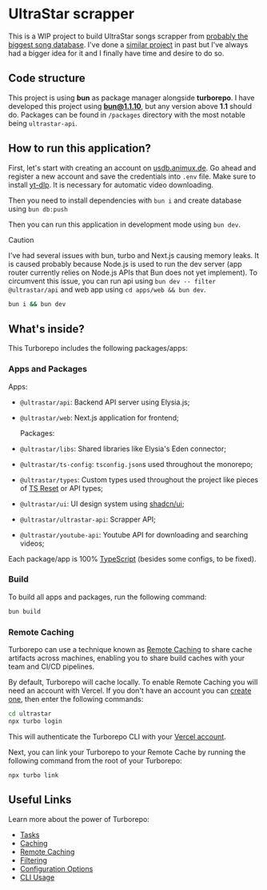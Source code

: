 # UltraStar scrapper

This is a WIP project to build UltraStar songs scrapper from [probably the biggest song database](https://usdb.animux.de).
I've done a [similar project](https://github.com/Martiinii/UltraScrap-cli) in past but I've always had a bigger idea for it and I finally have time and desire to do so.

## Code structure

This project is using **bun** as package manager alongside **turborepo**.
I have developed this project using **bun@1.1.10**, but any version above **1.1** should do.
Packages can be found in `/packages` directory with the most notable being `ultrastar-api`.

## How to run this application?

First, let's start with creating an account on [usdb.animux.de](https://usdb.animux.de). Go ahead and register a new account and save the credentials into `.env` file.
Make sure to install [yt-dlp](https://github.com/yt-dlp/yt-dlp/wiki/Installation). It is necessary for automatic video downloading.

Then you need to install dependencies with `bun i` and create database using `bun db:push`

Then you can run this application in development mode using `bun dev`.

> [!CAUTION]
> I've had several issues with bun, turbo and Next.js causing memory leaks. It is caused probably because Node.js is used to run the dev server (app router currently relies on Node.js APIs that Bun does not yet implement). To circumvent this issue, you can run api using `bun dev -- filter @ultrastar/api` and web app using `cd apps/web && bun dev`.

```sh
bun i && bun dev
```

## What's inside?

This Turborepo includes the following packages/apps:

### Apps and Packages

Apps:

- `@ultrastar/api`: Backend API server using Elysia.js;
- `@ultrastar/web`: Next.js application for frontend;

  Packages:

- `@ultrastar/libs`: Shared libraries like Elysia's Eden connector;
- `@ultrastar/ts-config`: `tsconfig.json`s used throughout the monorepo;
- `@ultrastar/types`: Custom types used throughout the project like pieces of [TS Reset](https://github.com/total-typescript/ts-reset) or API types;
- `@ultrastar/ui`: UI design system using [shadcn/ui](https://github.com/shadcn/ui/);
- `@ultrastar/ultrastar-api`: Scrapper API;
- `@ultrastar/youtube-api`: Youtube API for downloading and searching videos;

Each package/app is 100% [TypeScript](https://www.typescriptlang.org/) (besides some configs, to be fixed).

### Build

To build all apps and packages, run the following command:

```sh
bun build
```

### Remote Caching

Turborepo can use a technique known as [Remote Caching](https://turbo.build/repo/docs/core-concepts/remote-caching) to share cache artifacts across machines, enabling you to share build caches with your team and CI/CD pipelines.

By default, Turborepo will cache locally. To enable Remote Caching you will need an account with Vercel. If you don't have an account you can [create one](https://vercel.com/signup), then enter the following commands:

```sh
cd ultrastar
npx turbo login
```

This will authenticate the Turborepo CLI with your [Vercel account](https://vercel.com/docs/concepts/personal-accounts/overview).

Next, you can link your Turborepo to your Remote Cache by running the following command from the root of your Turborepo:

```
npx turbo link
```

## Useful Links

Learn more about the power of Turborepo:

- [Tasks](https://turbo.build/repo/docs/core-concepts/monorepos/running-tasks)
- [Caching](https://turbo.build/repo/docs/core-concepts/caching)
- [Remote Caching](https://turbo.build/repo/docs/core-concepts/remote-caching)
- [Filtering](https://turbo.build/repo/docs/core-concepts/monorepos/filtering)
- [Configuration Options](https://turbo.build/repo/docs/reference/configuration)
- [CLI Usage](https://turbo.build/repo/docs/reference/command-line-reference)
